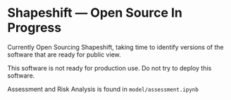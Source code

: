 # Shapeshift — Open Source In Progress

Currently Open Sourcing Shapeshift, taking time to identify versions of the software that are ready for public view. 

This software is not ready for production use. Do not try to deploy this software.

Assessment and Risk Analysis is found in `model/assessment.ipynb`
